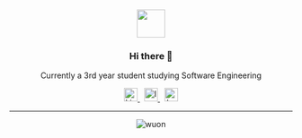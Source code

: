 <h3 align="center"><img src="https://media.tenor.com/images/9860ee6e50ee539c3261468ddef69ed7/tenor.gif" width="50"></h3>
<h3 align="center">Hi there 👋</h3>
<p align="center">Currently a 3rd year student studying Software Engineering</p>
<p align="center">
  <a href="https://ca.linkedin.com/in/danielktwu">
    <img alt="LinkedIn" width="24px" src="https://cdn.jsdelivr.net/npm/simple-icons@3.1.0/icons/linkedin.svg" />
  </a>&nbsp;
  <a href="https://instagram.com/danielktwu/">
    <img alt="Instagram" width="24px" src="https://cdn.jsdelivr.net/npm/simple-icons@v3/icons/instagram.svg" />
  </a>&nbsp;
  <a href="https://leetcode.com/0x77756f6e/">
    <img alt="LeetCode" width="24px" src="https://cdn.jsdelivr.net/npm/simple-icons@3.1.0/icons/leetcode.svg" />
  </a>
</p>

---
<p align="center"> <img src="https://komarev.com/ghpvc/?username=wuon" alt="wuon" /> </p>
